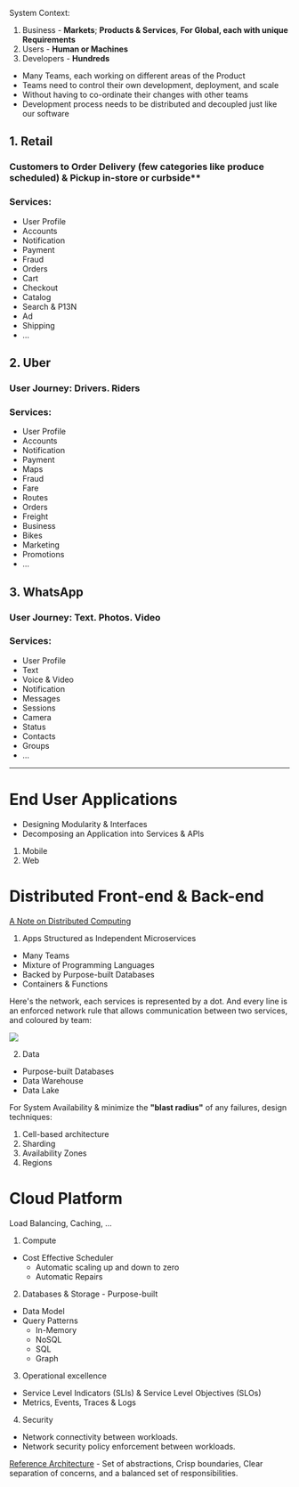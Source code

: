 System Context:

1. Business - **Markets**; **Products & Services**, **For Global, each with unique Requirements** 
2. Users - **Human or Machines** 
3. Developers - **Hundreds**
* Many Teams, each working on different areas of the Product
* Teams need to control their own development, deployment, and scale
* Without having to co-ordinate their changes with other teams
* Development process needs to be distributed and decoupled just like our software

## 1. Retail
### Customers to Order Delivery (few categories like produce scheduled) & Pickup in-store or curbside**
### Services: 
* User Profile
* Accounts
* Notification
* Payment
* Fraud
* Orders
* Cart
* Checkout
* Catalog
* Search & P13N
* Ad
* Shipping
* ...

## 2. Uber
### User Journey: **Drivers. Riders**
### Services: 
* User Profile
* Accounts
* Notification
* Payment
* Maps
* Fraud
* Fare
* Routes
* Orders
* Freight
* Business
* Bikes
* Marketing
* Promotions
* ...

## 3. WhatsApp
### User Journey: **Text. Photos. Video**
### Services:
* User Profile
* Text
* Voice & Video
* Notification
* Messages
* Sessions
* Camera
* Status
* Contacts
* Groups
* ...

------

# End User Applications
* Designing Modularity & Interfaces
* Decomposing an Application into Services & APIs

1. Mobile
2. Web

# Distributed Front-end & Back-end

[A Note on Distributed Computing](https://github.com/papers-we-love/papers-we-love/blob/master/distributed_systems/a-note-on-distributed-computing.pdf)

1. Apps Structured as Independent Microservices
* Many Teams
* Mixture of Programming Languages
* Backed by Purpose-built Databases
* Containers & Functions

Here's the network, each services is represented by a dot. And every line is an enforced network rule that allows communication between two services, and coloured by team:

![](https://images.ctfassets.net/ro61k101ee59/2bmS9TVlJc5einK9YLBY3V/992367961e649dd0343a3486616601fd/Image-1.png?w=1348&q=90)

2. Data
* Purpose-built Databases
* Data Warehouse
* Data Lake

For System Availability & minimize the **"blast radius"** of any failures, design techniques:
1. Cell-based architecture
2. Sharding
3. Availability Zones
4. Regions

# Cloud Platform

Load Balancing, Caching, ...

1. Compute
* Cost Effective Scheduler 
    * Automatic scaling up and down to zero
    * Automatic Repairs
2. Databases & Storage - Purpose-built
* Data Model
* Query Patterns
   * In-Memory
   * NoSQL
   * SQL
   * Graph
3. Operational excellence
* Service Level Indicators (SLIs) & Service Level Objectives (SLOs)
* Metrics, Events, Traces & Logs
4. Security
* Network connectivity between workloads.
* Network security policy enforcement between workloads.

[Reference Architecture](https://github.com/wso2/reference-architecture) - Set of abstractions, Crisp boundaries, Clear separation of concerns, and a balanced set of responsibilities.
